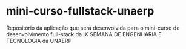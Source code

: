 # mini-curso-fullstack-unaerp
Repositório da aplicação que será desenvolvida para o mini-curso de desenvolvimento full-stack da IX SEMANA DE ENGENHARIA E TECNOLOGIA da UNAERP
